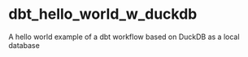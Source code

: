 # dbt_hello_world_w_duckdb
A hello world example of a dbt workflow based on DuckDB as a local database
